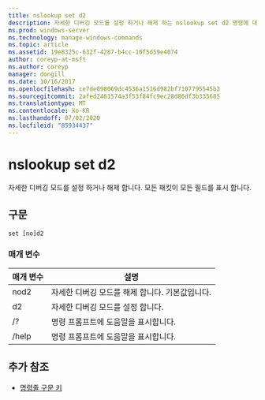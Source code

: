 ```yaml
---
title: nslookup set d2
description: 자세한 디버깅 모드를 설정 하거나 해제 하는 nslookup set d2 명령에 대 한 참조 문서입니다.
ms.prod: windows-server
ms.technology: manage-windows-commands
ms.topic: article
ms.assetid: 19e8325c-632f-4287-b4cc-10f5d59e4074
author: coreyp-at-msft
ms.author: coreyp
manager: dongill
ms.date: 10/16/2017
ms.openlocfilehash: ce7de098069dc4536a1516d982bf7107795545b2
ms.sourcegitcommit: 2afed2461574a3f53f84fc9ec28d86df3b335685
ms.translationtype: MT
ms.contentlocale: ko-KR
ms.lasthandoff: 07/02/2020
ms.locfileid: "85934437"
---
```

# <a name="nslookup-set-d2"></a>nslookup set d2

자세한 디버깅 모드를 설정 하거나 해제 합니다. 모든 패킷이 모든 필드를 표시 합니다.

## <a name="syntax"></a>구문

```
set [no]d2
```

### <a name="parameters"></a>매개 변수

| 매개 변수 | 설명 |
| ---------- | ---------- |
| nod2 | 자세한 디버깅 모드를 해제 합니다. 기본값입니다. |
| d2 | 자세한 디버깅 모드를 설정 합니다. |
| /? | 명령 프롬프트에 도움말을 표시합니다. |
| /help | 명령 프롬프트에 도움말을 표시합니다. |

## <a name="additional-references"></a>추가 참조

- [명령줄 구문 키](command-line-syntax-key.md)
